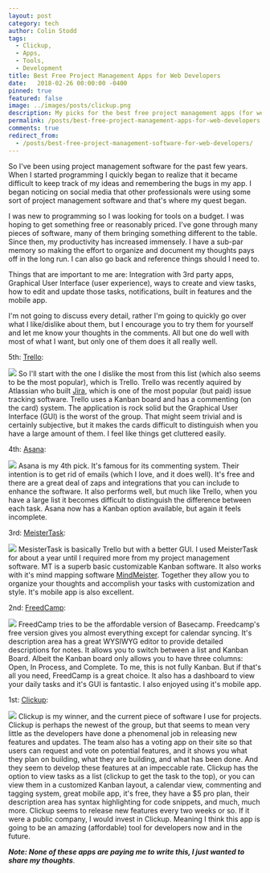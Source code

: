 ```yaml
---
layout: post
category: tech
author: Colin Stodd
tags:
  - Clickup,
  - Apps,
  - Tools,
  - Development
title: Best Free Project Management Apps for Web Developers
date:   2018-02-26 00:00:00 -0400
pinned: true
featured: false
image: ../images/posts/clickup.png
description: My picks for the best free project management apps (for web developers) in 2019.
permalink: /posts/best-free-project-management-apps-for-web-developers.html
comments: true
redirect_from:
  - /posts/best-free-project-management-software-for-web-developers/
---
```


So I've been using project management software for the past few years. When I started programming I quickly began to realize that it became difficult to keep track of my ideas and remembering the bugs in my app. I began noticing on social media that other professionals were using some sort of project management software and that's where my quest began.

I was new to programming so I was looking for tools on a budget. I was hoping to get something free or reasonably priced. I've gone through many pieces of software, many of them bringing something different to the table. Since then, my productivity has increased immensely. I have a sub-par memory so making the effort to organize and document my thoughts pays off in the long run. I can also go back and reference things should I need to.

Things that are important to me are: Integration with 3rd party apps, Graphical User Interface (user experience), ways to create and view tasks, how to edit and update those tasks, notifications, built in features and the mobile app.

I'm not going to discuss every detail, rather I'm going to quickly go over what I like/dislike about them, but I encourage you to try them for yourself and let me know your thoughts in the comments. All but one do well with most of what I want, but only one of them does it all really well.

5th: <a href="https://trello.com/" target="_blank">Trello</a>:

<img src="https://res.cloudinary.com/colinstodd-com/image/upload/c_scale,w_500/v1521954866/Screen_Shot_2018-03-24_at_4.04.55_PM_qdgygw.png" class="image right">
So I'll start with the one I dislike the most from this list (which also seems to be the most popular), which is Trello. Trello was recently aquired by Atlassian who built <a href="https://www.atlassian.com/software/jira" target="_blank">Jira</a>, which is one of the most popular (but paid) issue tracking software. Trello uses a Kanban board and has a commenting (on the card) system. The application is rock solid but the Graphical User Interface (GUI) is the worst of the group. That might seem trivial and is certainly subjective, but it makes the cards difficult to distinguish when you have a large amount of them. I feel like things get cluttered easily.


4th: <a href="https://asana.com/" target="_blank">Asana</a>:

<img src="https://res.cloudinary.com/colinstodd-com/image/upload/c_scale,w_500/v1521954864/Screen_Shot_2018-03-24_at_4.06.00_PM_owywd8.png" class="image right">
Asana is my 4th pick. It's famous for its commenting system. Their intention is to get rid of emails (which I love, and it does well). It's free and there are a great deal of zaps and integrations that you can include to enhance the software. It also performs well, but much like Trello, when you have a large list it becomes difficult to distinguish the difference between each task. Asana now has a Kanban option available, but again it feels incomplete.


3rd: <a href="https://meistertask.com/" target="_blank">MeisterTask</a>:

<img src="https://res.cloudinary.com/colinstodd-com/image/upload/c_scale,w_500/v1521954989/Screen_Shot_2018-03-24_at_4.03.55_PM_ao438n.png" class="image right">
MesisterTask is basically Trello but with a better GUI. I used MeisterTask for about a year until I required more from my project management software. MT is a superb basic customizable Kanban software. It also works with it's mind mapping software <a href="https://www.mindmeister.com/" target="_blank">MindMeister</a>. Together they allow you to organize your thoughts and accomplish your tasks with customization and style. It's mobile app is also excellent.

2nd: <a href="https://freedcamp/" target="blank">FreedCamp</a>:

<img src="https://res.cloudinary.com/colinstodd-com/image/upload/c_scale,w_500/v1521954865/Screen_Shot_2018-03-24_at_4.07.03_PM_ce3dkq.png" class="image right">
FreedCamp tries to be the affordable version of Basecamp. Freedcamp's free version gives you almost everything except for calendar syncing. It's description area has a great WYSIWYG editor to provide detailed descriptions for notes. It allows you to switch between a list and Kanban Board. Albeit the Kanban board only allows you to have three columns: Open, In Process, and Complete. To me, this is not fully Kanban. But if that's all you need, FreedCamp is a great choice. It also has a dashboard to view your daily tasks and it's GUI is fantastic. I also enjoyed using it's mobile app.


1st: <a href="https://clickup.com/" target="_blank">Clickup</a>:

<img src="https://res.cloudinary.com/colinstodd-com/image/upload/c_scale,w_500/v1521954540/aevb9k5ytoxdb1lfoebf.png" class="image right">
Clickup is my winner, and the current piece of software I use for projects. Clickup is perhaps the newest of the group, but that seems to mean very little as the developers have done a phenomenal job in releasing new features and updates. The team also has a voting app on their site so that users can request and vote on potential features, and it shows you what they plan on building, what they are building, and what has been done. And they seem to develop these features at an impeccable rate. Clickup has the option to view tasks as a list (clickup to get the task to the top), or you can view them in a customized Kanban layout, a calendar view, commenting and tagging system, great mobile app, it's free, they have a $5 pro plan, their description area has syntax highlighting for code snippets, and much, much more. Clickup seems to release new features every two weeks or so. If it were a public company, I would invest in Clickup. Meaning I think this app is going to be an amazing (affordable) tool for developers now and in the future.

***Note: None of these apps are paying me to write this, I just wanted to share my thoughts***.

